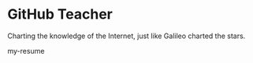 # GitHub Teacher

Charting the knowledge of the Internet, just like Galileo charted the stars.

 my-resume
